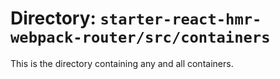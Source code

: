 # Directory: `starter-react-hmr-webpack-router/src/containers`
This is the directory containing any and all containers.
